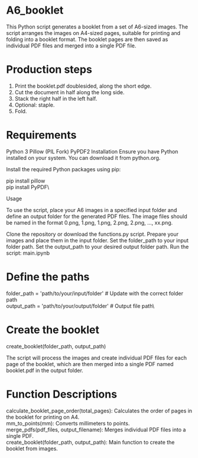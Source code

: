 # A6_booklet
This Python script generates a booklet from a set of A6-sized images. The script arranges the images on A4-sized pages, suitable for printing and folding into a booklet format. The booklet pages are then saved as individual PDF files and merged into a single PDF file. 

# Production steps 
1. Print the booklet.pdf doublesided, along the short edge. 
2. Cut the document in half along the long side.
3. Stack the right half in the left half.
4. Optional: staple.
5. Fold.

# Requirements
Python 3
Pillow (PIL Fork)
PyPDF2
Installation
Ensure you have Python installed on your system. You can download it from python.org.

Install the required Python packages using pip:

pip install pillow\
pip install PyPDF\

Usage

To use the script, place your A6 images in a specified input folder and define an output folder for the generated PDF files. The image files should be named in the format 0.png, 1.png, 1.png, 2.png, 2.png, ..., xx.png.

Clone the repository or download the functions.py script.
Prepare your images and place them in the input folder.
Set the folder_path to your input folder path.
Set the output_path to your desired output folder path.
Run the script: main.ipynb


# Define the paths
folder_path = 'path/to/your/input/folder'  # Update with the correct folder path\
output_path = 'path/to/your/output/folder'  # Output file path\

# Create the booklet
create_booklet(folder_path, output_path)

The script will process the images and create individual PDF files for each page of the booklet, which are then merged into a single PDF named booklet.pdf in the output folder.

# Function Descriptions
calculate_booklet_page_order(total_pages): Calculates the order of pages in the booklet for printing on A4.\
mm_to_points(mm): Converts millimeters to points.\
merge_pdfs(pdf_files, output_filename): Merges individual PDF files into a single PDF.\
create_booklet(folder_path, output_path): Main function to create the booklet from images.
